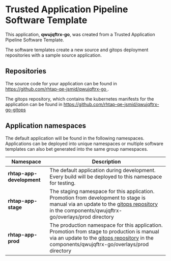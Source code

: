 # Trusted Application Pipeline Software Template

This application, **qwujqftrx-go**, was created from a Trusted Application Pipeline Software Template.

The software templates create a new source and gitops deployment repositories with a sample source application. 

## Repositories

The source code for your application can be found in [https://github.com/rhtap-qe-jsmid/qwujqftrx-go ](https://github.com/rhtap-qe-jsmid/qwujqftrx-go ).
 
The gitops repository, which contains the kubernetes manifests for the application can be found in 
[https://github.com/rhtap-qe-jsmid/qwujqftrx-go-gitops ](https://github.com/rhtap-qe-jsmid/qwujqftrx-go-gitops ) 

## Application namespaces 

The default application will be found in the following namespaces. Applications can be deployed into unique namespaces or multiple software templates can also bet generated into the same group namespaces.  

|  Namespace   |  Description   |  
| -------- | -------- |   
| **rhtap-app-development** | The default application during development. Every build will be deployed to this namespace for testing. | 
| **rhtap-app-stage** | The staging namespace for this application. Promotion from development to stage is manual via an update to the [gitops repository](https://github.com/rhtap-qe-jsmid/qwujqftrx-go-gitops ) in the components/qwujqftrx-go/overlays/prod directory |  
| **rhtap-app-prod** | The production namespace for this application. Promotion from stage to production is manual via an update to the [gitops repository](https://github.com/rhtap-qe-jsmid/qwujqftrx-go-gitops ) in the components/qwujqftrx-go/overlays/prod directory | 